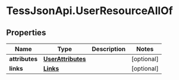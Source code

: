 # TessJsonApi.UserResourceAllOf

## Properties

Name | Type | Description | Notes
------------ | ------------- | ------------- | -------------
**attributes** | [**UserAttributes**](UserAttributes.md) |  | [optional] 
**links** | [**Links**](Links.md) |  | [optional] 


